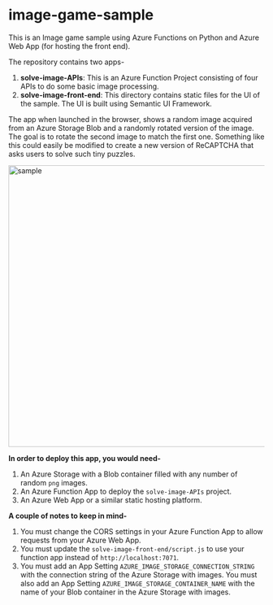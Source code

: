 # image-game-sample

This is an Image game sample using Azure Functions on Python and Azure Web App (for hosting the front end).

The repository contains two apps-

1. **solve-image-APIs**: This is an Azure Function Project consisting of four APIs to do some basic image processing.
2. **solve-image-front-end**: This directory contains static files for the UI of the sample. The UI is built using Semantic UI Framework. 

The app when launched in the browser, shows a random image acquired from an Azure Storage Blob and a randomly rotated version of the image. The goal is to rotate the second image to match the first one. Something like this could easily be modified to create a new version of ReCAPTCHA that asks users to solve such tiny puzzles.

<img width="554" alt="sample" src="https://user-images.githubusercontent.com/16520682/53797090-53c1f400-3eea-11e9-8111-784044fb048d.PNG">


**In order to deploy this app, you would need-**

1. An Azure Storage with a Blob container filled with any number of random `png` images.
2. An Azure Function App to deploy the `solve-image-APIs` project.
3. An Azure Web App or a similar static hosting platform.

**A couple of notes to keep in mind-**

1. You must change the CORS settings in your Azure Function App to allow requests from your Azure Web App.
2. You must update the `solve-image-front-end/script.js` to use your function app instead of `http://localhost:7071`.
3. You must add an App Setting `AZURE_IMAGE_STORAGE_CONNECTION_STRING` with the connection string of the Azure Storage with images. You must also add an App Setting `AZURE_IMAGE_STORAGE_CONTAINER_NAME` with the name of your Blob container in the Azure Storage with images.
